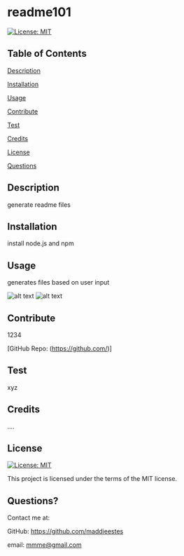 
 

  # readme101
 
  [![License: MIT](https://img.shields.io/badge/License-MIT-yellow.svg)](https://opensource.org/licenses/MIT)
 
  ## Table of Contents
  
  [Description](#description)

  [Installation](#installation)
  
  [Usage](#usage)

  [Contribute](#contribute)

  [Test](#test)
  
  [Credits](#credits)
  
  [License](#license)

  [Questions](#questions)
  
  ## Description
  generate readme files

  ## Installation
  install node.js and npm

  ## Usage
  generates files based on user input

  ![alt text](./screencap1.PNG)
  ![alt text](./screencap2.PNG)
  
  ## Contribute
  1234

  [GitHub Repo: (https://github.com/)]

  ## Test
   xyz
  
  ## Credits
  ....

  ## License
  
  [![License: MIT](https://img.shields.io/badge/License-MIT-yellow.svg)](https://opensource.org/licenses/MIT)
  
  This project is licensed under the terms of the MIT license.

  ## Questions?

  Contact me at:

  GitHub: https://github.com/maddieestes
  
  email: mmme@gmail.com
  
